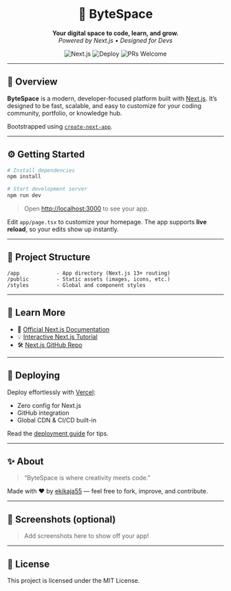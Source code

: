 
<h1 align="center">🚀 ByteSpace</h1>
<p align="center">
  <b>Your digital space to code, learn, and grow.</b><br/>
  <i>Powered by Next.js • Designed for Devs</i>
</p>

<p align="center">
  <img src="https://img.shields.io/badge/Next.js-13+-black?logo=next.js" alt="Next.js" />
  <img src="https://img.shields.io/badge/Deployed%20on-Vercel-000?logo=vercel&logoColor=white" alt="Deploy" />
  <img src="https://img.shields.io/badge/PRs-welcome-brightgreen.svg?style=flat-square" alt="PRs Welcome" />
</p>

---

## 🧭 Overview

**ByteSpace** is a modern, developer-focused platform built with [Next.js](https://nextjs.org). It’s designed to be fast, scalable, and easy to customize for your coding community, portfolio, or knowledge hub.

Bootstrapped using [`create-next-app`](https://nextjs.org/docs/app/api-reference/cli/create-next-app).

---

## ⚙️ Getting Started

```bash
# Install dependencies
npm install

# Start development server
npm run dev
```

> Open [http://localhost:3000](http://localhost:3000) to see your app.

Edit `app/page.tsx` to customize your homepage. The app supports **live reload**, so your edits show up instantly.

---

## 📐 Project Structure

```
/app            - App directory (Next.js 13+ routing)
/public         - Static assets (images, icons, etc.)
/styles         - Global and component styles
```

---

## 🧠 Learn More

- 📘 [Official Next.js Documentation](https://nextjs.org/docs)
- 💡 [Interactive Next.js Tutorial](https://nextjs.org/learn)
- 🛠️ [Next.js GitHub Repo](https://github.com/vercel/next.js)

---

## 🚀 Deploying

Deploy effortlessly with [Vercel](https://vercel.com/new?utm_source=create-next-app):

- Zero config for Next.js
- GitHub integration
- Global CDN & CI/CD built-in

Read the [deployment guide](https://nextjs.org/docs/app/building-your-application/deploying) for tips.

---

## ✨ About

> “ByteSpace is where creativity meets code.”

Made with ❤️ by [ekikaja55](https://github.com/ekikaja55) — feel free to fork, improve, and contribute.

---

## 📸 Screenshots (optional)

> Add screenshots here to show off your app!

---

## 📄 License

This project is licensed under the MIT License.
